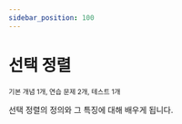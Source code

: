 ```yaml
---
sidebar_position: 100
---
```


# 선택 정렬

<sup>기본 개념 1개, 연습 문제 2개, 테스트 1개</sup>

선택 정렬의 정의와 그 특징에 대해 배우게 됩니다.